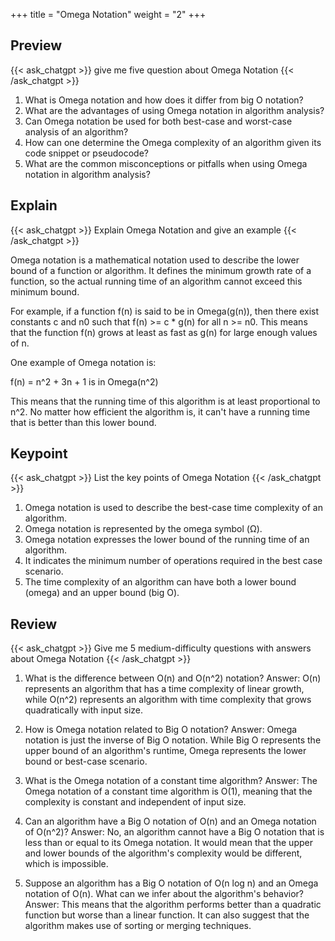 +++
title = "Omega Notation"
weight = "2"
+++
## Preview
{{< ask_chatgpt >}}
give me five question about Omega Notation
{{< /ask_chatgpt >}}



1. What is Omega notation and how does it differ from big O notation?
2. What are the advantages of using Omega notation in algorithm analysis?
3. Can Omega notation be used for both best-case and worst-case analysis of an algorithm?
4. How can one determine the Omega complexity of an algorithm given its code snippet or pseudocode?
5. What are the common misconceptions or pitfalls when using Omega notation in algorithm analysis?   

## Explain
{{< ask_chatgpt >}}
Explain Omega Notation and give an example
{{< /ask_chatgpt >}}



Omega notation is a mathematical notation used to describe the lower bound of a function or algorithm. It defines the minimum growth rate of a function, so the actual running time of an algorithm cannot exceed this minimum bound.

For example, if a function f(n) is said to be in Omega(g(n)), then there exist constants c and n0 such that f(n) >= c * g(n) for all n >= n0. This means that the function f(n) grows at least as fast as g(n) for large enough values of n.

One example of Omega notation is: 

f(n) = n^2 + 3n + 1 is in Omega(n^2)

This means that the running time of this algorithm is at least proportional to n^2. No matter how efficient the algorithm is, it can't have a running time that is better than this lower bound.   

## Keypoint
{{< ask_chatgpt >}}
List the key points of Omega Notation
{{< /ask_chatgpt >}}



1. Omega notation is used to describe the best-case time complexity of an algorithm.
2. Omega notation is represented by the omega symbol (Ω).
3. Omega notation expresses the lower bound of the running time of an algorithm.
4. It indicates the minimum number of operations required in the best case scenario. 
5. The time complexity of an algorithm can have both a lower bound (omega) and an upper bound (big O).   

## Review
{{< ask_chatgpt >}}
Give me 5 medium-difficulty questions with answers about Omega Notation
{{< /ask_chatgpt >}}



1. What is the difference between O(n) and O(n^2) notation?
Answer: O(n) represents an algorithm that has a time complexity of linear growth, while O(n^2) represents an algorithm with time complexity that grows quadratically with input size.

2. How is Omega notation related to Big O notation?
Answer: Omega notation is just the inverse of Big O notation. While Big O represents the upper bound of an algorithm's runtime, Omega represents the lower bound or best-case scenario.

3. What is the Omega notation of a constant time algorithm?
Answer: The Omega notation of a constant time algorithm is O(1), meaning that the complexity is constant and independent of input size.

4. Can an algorithm have a Big O notation of O(n) and an Omega notation of O(n^2)?
Answer: No, an algorithm cannot have a Big O notation that is less than or equal to its Omega notation. It would mean that the upper and lower bounds of the algorithm's complexity would be different, which is impossible.

5. Suppose an algorithm has a Big O notation of O(n log n) and an Omega notation of O(n). What can we infer about the algorithm's behavior?
Answer: This means that the algorithm performs better than a quadratic function but worse than a linear function. It can also suggest that the algorithm makes use of sorting or merging techniques.   

